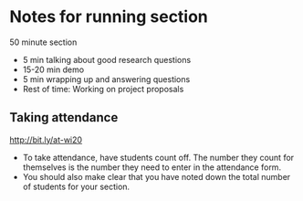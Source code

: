 # Notes for running section

50 minute section

- 5 min talking about good research questions
- 15-20 min demo
- 5 min wrapping up and answering questions
- Rest of time: Working on project proposals

## Taking attendance

http://bit.ly/at-wi20

- To take attendance, have students count off. The number they count for
  themselves is the number they need to enter in the attendance form.
- You should also make clear that you have noted down the total number of
  students for your section.
